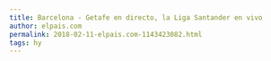 ```yaml
---
title: Barcelona - Getafe en directo, la Liga Santander en vivo
author: elpais.com
permalink: 2018-02-11-elpais.com-1143423082.html
tags: hy
---
```


